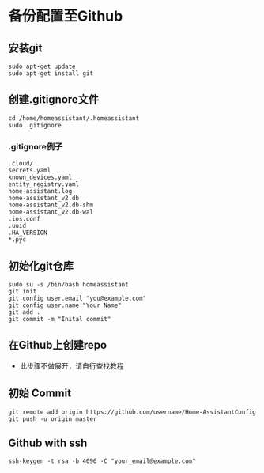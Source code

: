 # 备份配置至Github
## 安装git
```
sudo apt-get update
sudo apt-get install git
```
## 创建.gitignore文件
```
cd /home/homeassistant/.homeassistant
sudo .gitignore
```
### .gitignore例子
```
.cloud/
secrets.yaml
known_devices.yaml
entity_registry.yaml
home-assistant.log
home-assistant_v2.db
home-assistant_v2.db-shm
home-assistant_v2.db-wal
.ios.conf
.uuid
.HA_VERSION
*.pyc
```
## 初始化git仓库
```
sudo su -s /bin/bash homeassistant
git init
git config user.email "you@example.com"
git config user.name "Your Name"
git add .
git commit -m "Inital commit"
```
## 在Github上创建repo
* 此步骤不做展开，请自行查找教程
## 初始 Commit
```
git remote add origin https://github.com/username/Home-AssistantConfig
git push -u origin master
```
## Github with ssh
```
ssh-keygen -t rsa -b 4096 -C "your_email@example.com"
```
